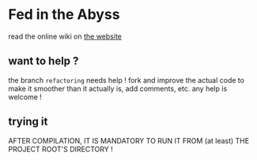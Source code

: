 # Fed in the Abyss

read the online wiki on [the website](http://rudreais.ddns.net)

## want to help ?

the branch `refactoring` needs help ! fork and improve the actual code to make it smoother than it actually is, add comments, etc. any help is welcome !

## trying it

AFTER COMPILATION, IT IS MANDATORY TO RUN IT FROM (at least) THE PROJECT ROOT'S DIRECTORY !
